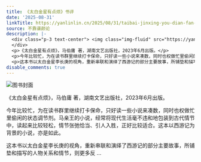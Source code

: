 ```yaml
---
title: 《太白金星有点烦》书评
date: '2025-08-31'
linkTitle: https://yanlinlin.cn/2025/08/31/taibai-jinxing-you-dian-fan-review/
source: 不靠谱颜论
description: |-
  <div class="p-3 text-center"> <img class="img-fluid" src="https://yanlinlin.cn/uploads/2025/0831/book-cover.png" alt="图书封面">
  </div>
  <p>《太白金星有点烦》，马伯庸 著，湖南文艺出版社，2023年6月出版。</p>
  <p>今年比较忙，为在读书群里继续打卡保命，只好读一些小说来凑数，同时也权做忙里偷闲的状态调节剂。马亲王的小说，经常将现代生活毫不违和地包装到古代情节中，读起来比较轻松，情节张弛恰当、引人入胜，正好比较适合。这本以西游记为背景的小说，亦是如此。</p>
  <p>这本书以太白金星李长庚的视角，重新串联和演绎了西游记的部分主要故事，所铺垫和描写的人物关系和情节，则更多反 ...
disable_comments: true
---
```

<div class="p-3 text-center"> <img class="img-fluid" src="https://yanlinlin.cn/uploads/2025/0831/book-cover.png" alt="图书封面">
</div>
<p>《太白金星有点烦》，马伯庸 著，湖南文艺出版社，2023年6月出版。</p>
<p>今年比较忙，为在读书群里继续打卡保命，只好读一些小说来凑数，同时也权做忙里偷闲的状态调节剂。马亲王的小说，经常将现代生活毫不违和地包装到古代情节中，读起来比较轻松，情节张弛恰当、引人入胜，正好比较适合。这本以西游记为背景的小说，亦是如此。</p>
<p>这本书以太白金星李长庚的视角，重新串联和演绎了西游记的部分主要故事，所铺垫和描写的人物关系和情节，则更多反 ...